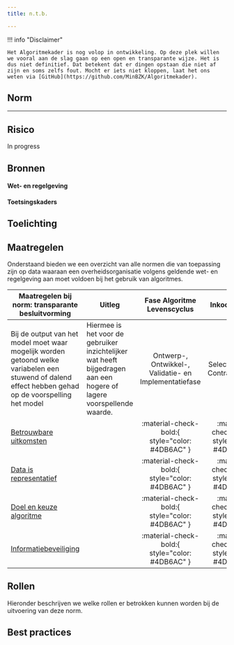 ```yaml
---
title: n.t.b.

---
```


!!! info "Disclaimer"

    Het Algoritmekader is nog volop in ontwikkeling. Op deze plek willen we vooral aan de slag gaan op een open en transparante wijze. Het is dus niet definitief. Dat betekent dat er dingen opstaan die niet af zijn en soms zelfs fout. Mocht er iets niet kloppen, laat het ons weten via [GitHub](https://github.com/MinBZK/Algoritmekader).


## Norm
** **

## Risico
In progress

## Bronnen

#### Wet- en regelgeving


#### Toetsingskaders


## Toelichting


## Maatregelen
Onderstaand bieden we een overzicht van alle normen die van toepassing zijn op data waaraan een overheidsorganisatie volgens geldende wet- en regelgeving aan moet voldoen bij het gebruik van algoritmes.

| **Maatregelen bij norm: transparante besluitvorming**                                                                                                                  | **Uitleg**                  | **Fase Algoritme Levenscyclus** |    **Inkoopproces**    | **Betrokken actoren**  |
|---------------------------------------------------------------------------------------------------------------------------|-----------------------------|:---------------------------------------------------:|:-----------------------------------------------:|:-----------------------------------------------:|
| Bij de output van het model moet waar mogelijk worden getoond welke variabelen een stuwend of dalend effect hebben gehad op de voorspelling het model | Hiermee is het voor de gebruiker inzichtelijker wat heeft bijgedragen aan een hogere of lagere voorspellende waarde. |  Ontwerp-, Ontwikkel-, Validatie- en Implementatiefase    | Selectiefase en Contractbeheer | Data Engineer, Data Scientist, Product Owner, Behoeftesteller en Contractbeheer |
| [Betrouwbare uitkomsten](../../normen/technische%20robuustheid%20en%20veiligheid/Betrouwbare%20algoritme%20uitkomsten.md) |                             |   :material-check-bold:{ style="color: #4DB6AC" }   | :material-check-bold:{ style="color: #4DB6AC" } |   :material-close:{ style="color: #EF5350" }    |
| [Data is representatief](../../normen/technische%20robuustheid%20en%20veiligheid/Data%20is%20representatief.md)           |                             |   :material-check-bold:{ style="color: #4DB6AC" }   | :material-check-bold:{ style="color: #4DB6AC" } |   :material-close:{ style="color: #EF5350" }    |
| [Doel en keuze algoritme](../../normen/technische%20robuustheid%20en%20veiligheid/Doel%20en%20keuze%20algoritme.md)       |                             |   :material-check-bold:{ style="color: #4DB6AC" }   | :material-check-bold:{ style="color: #4DB6AC" } |   :material-close:{ style="color: #EF5350" }    |
| [Informatiebeveiliging](../../normen/technische%20robuustheid%20en%20veiligheid/Informatiebeveiliging.md)                 |                             |   :material-check-bold:{ style="color: #4DB6AC" }   | :material-check-bold:{ style="color: #4DB6AC" } | :material-check-bold:{ style="color: #4DB6AC" } |


## Rollen
Hieronder beschrijven we welke rollen er betrokken kunnen worden bij de uitvoering van deze norm. 



## Best practices
